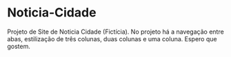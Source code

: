 # Noticia-Cidade
Projeto de Site de Noticia Cidade (Fictícia).  No projeto há a navegação entre abas, estilização de três colunas, duas colunas e uma coluna.  Espero que gostem.
